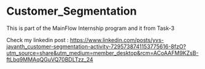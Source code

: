 # Customer_Segmentation
This is part of the MainFlow Internship program and it from Task-3

Check my linkedin post : https://www.linkedin.com/posts/yvs-jayanth_customer-segmentation-activity-7295738741153775616-8fzO?utm_source=share&utm_medium=member_desktop&rcm=ACoAAFM9KZsB-ftLbq9MMAqQGuVQ70BDLTzz_24
